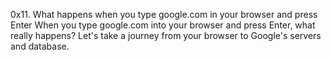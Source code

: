  0x11. What happens when you type google.com in your browser and press Enter
 When you type google.com into your browser and press Enter, what really happens? Let's take a journey from your browser to Google's servers and database.

